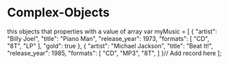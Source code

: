 # Complex-Objects
this objects that properties with a value of array
var myMusic = [
  {
    "artist": "Billy Joel",
    "title": "Piano Man",
    "release_year": 1973,
    "formats": [ 
      "CD",
      "8T",
      "LP"
    ],
    "gold": true
  },
  {
    "artist": "Michael Jackson",
    "title": "Beat It!",
    "release_year": 1985,
    "formats": [
      "CD",
      "MP3",
      "8T",
    ]
  }// Add record here
];
